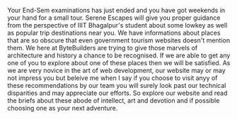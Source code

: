 Your End-Sem examinations has just ended and you have got weekends in your hand for a small tour. Serene Escapes will give you proper guidance from the perspective of IIIT Bhagalpur's student about some lowkey as well as popular trip destinations near you. We have informations about places that are so obscure that even government tourism websites doesn't mention them. We here at ByteBuilders are trying to give those marvels of architecture and history a chance to be recognised.
If we are able to get any one of you to explore about one of these places then we will be satisfied. As we are very novice in the art of web development, our website may or may not impress you but beleive me when I say if you choose to visit anyy of these recommendations by our team you will surely look past our technical disparities and may appreciate our efforts.
So explore our website and read the briefs about these abode of intellect, art and devotion and if possible choosing one as your next adventure.
